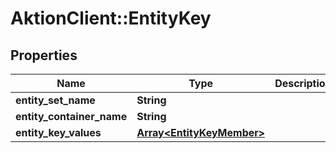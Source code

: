 # AktionClient::EntityKey

## Properties
Name | Type | Description | Notes
------------ | ------------- | ------------- | -------------
**entity_set_name** | **String** |  | [optional] 
**entity_container_name** | **String** |  | [optional] 
**entity_key_values** | [**Array&lt;EntityKeyMember&gt;**](EntityKeyMember.md) |  | [optional] 



